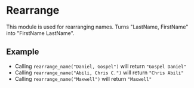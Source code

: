 Rearrange
=========

This module is used for rearranging names.
Turns "LastName, FirstName" into "FirstName LastName".

## Example

 * Calling `rearrange_name("Daniel, Gospel")` will return `"Gospel Daniel"`
 * Calling `rearrange_name("Abili, Chris C.")` will return `"Chris Abili"`
 * Calling `rearrange_name("Maxwell")` will return `"Maxwell"`
